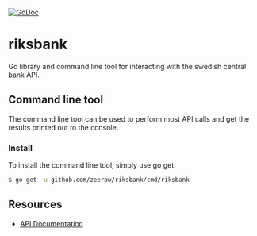 [![GoDoc](https://godoc.org/github.com/zeeraw/riksbank?status.svg)](https://godoc.org/github.com/zeeraw/riksbank)

# riksbank
Go library and command line tool for interacting with the swedish central bank API.

## Command line tool
The command line tool can be used to perform most API calls and get the results printed out to the console.

### Install
To install the command line tool, simply use go get.

```bash
$ go get -u github.com/zeeraw/riksbank/cmd/riksbank
```

## Resources
- [API Documentation](https://swea.riksbank.se/sweaWS/docs/api/index.htm)

